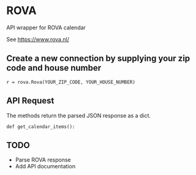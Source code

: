 # ROVA
API wrapper for ROVA calendar

See https://www.rova.nl/

## Create a new connection by supplying your zip code and house number

```
r = rova.Rova(YOUR_ZIP_CODE, YOUR_HOUSE_NUMBER)
```

## API Request
The methods return the parsed JSON response as a dict.
```
def get_calendar_items():
```

## TODO
* Parse ROVA response
* Add API documentation
